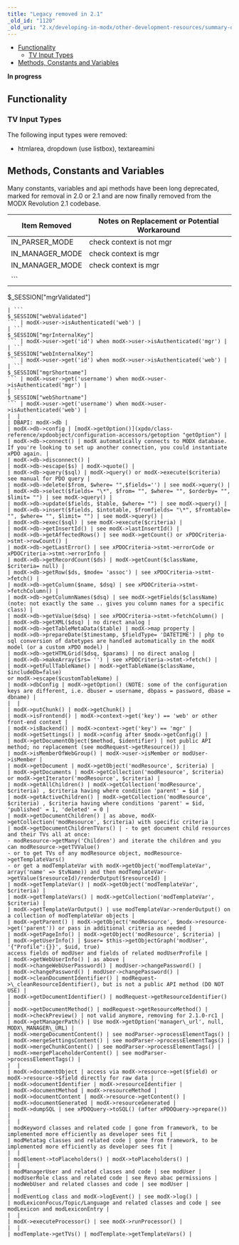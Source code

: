 ```yaml
---
title: "Legacy removed in 2.1"
_old_id: "1120"
_old_uri: "2.x/developing-in-modx/other-development-resources/summary-of-legacy-code-removed-in-2.1"
---
```


- [Functionality](#functionality)
  - [TV Input Types](#tv-input-types)
- [Methods, Constants and Variables](#methods-constants-and-variables)



**In progress**


## Functionality

### TV Input Types

The following input types were removed:

- htmlarea, dropdown (use listbox), textareamini

## Methods, Constants and Variables

Many constants, variables and api methods have been long deprecated, marked for removal in 2.0 or 2.1 and are now finally removed from the MODX Revolution 2.1 codebase.

| Item Removed      | Notes on Replacement or Potential Workaround |
| ----------------- | -------------------------------------------- |
| IN\_PARSER\_MODE  | check context is not mgr                     |
| IN\_MANAGER\_MODE | check context is mgr                         |
| IN\_MANAGER\_MODE | check context is mgr                         |
|                   |
| ```               |
$_SESSION["mgrValidated"]
``` | modX->user->isAuthenticated('mgr') |
| ```
$_SESSION["webValidated"]
``` | modX->user->isAuthenticated('web') |
| ```
$_SESSION["mgrInternalKey"]
``` | modX->user->get('id') when modX->user->isAuthenticated('mgr') |
| ```
$_SESSION["webInternalKey"]
``` | modX->user->get('id') when modX->user->isAuthenticated('web') |
| ```
$_SESSION["mgrShortname"]
``` | modX->user->get('username') when modX->user->isAuthenticated('mgr') |
| ```
$_SESSION["webShortname"]
``` | modX->user->get('username') when modX->user->isAuthenticated('web') |
|  |
| DBAPI: modX->db |
| modX->db->config | [modX->getOption()](xpdo/class-reference/xpdoobject/configuration-accessors/getoption "getOption") |
| modX->db->connect() | modX automatically connects to MODX database. If you're looking to set up another connection, you could instantiate xPDO again. |
| modX->db->disconnect() |
| modX->db->escape($s) | modX->quote() |
| modX->db->query($sql) | modX->query() or modX->execute($criteria) see manual for PDO query |
| modX->db->delete($from, $where= "",$fields='') | see modX->query() |
| modX->db->select($fields= "\*", $from= "", $where= "", $orderby= "", $limit= "") | see modX->query() |
| modX->db->update($fields, $table, $where= "") | see modX->query() |
| modX->db->insert($fields, $intotable, $fromfields= "\*", $fromtable= "", $where= "", $limit= "") | see modX->query() |
| modX->db->exec($sql) | see modX->execute($criteria) |
| modX->db->getInsertId() | see modX->lastInsertId() |
| modX->db->getAffectedRows() | see modX->getCount() or xPDOCriteria->stmt->rowCount() |
| modX->db->getLastError() | see xPDOCriteria->stmt->errorCode or xPDOCriteria->stmt->errorInfo |
| modX->db->getRecordCount($ds) | modX->getCount($className, $criteria= null) |
| modX->db->getRow($ds, $mode= 'assoc') | see xPDOCriteria->stmt->fetch() |
| modX->db->getColumn($name, $dsq) | see xPDOCriteria->stmt->fetchColumn() |
| modX->db->getColumnNames($dsq) | see modX->getFields($className) (note: not exactly the same .. gives you column names for a specific class) |
| modX->db->getValue($dsq) | see xPDOCriteria->stmt->fetchColumn() |
| modX->db->getXML($dsq) | no direct analog |
| modX->db->getTableMetaData($table) | modX->map property |
| modX->db->prepareDate($timestamp, $fieldType= 'DATETIME') | php to sql conversion of datetypes are handled automatically in the modX model (or a custom xPDO model) |
| modX->db->getHTMLGrid($dsq, $params) | no direct analog |
| modX->db->makeArray($rs= '') | see xPDOCriteria->stmt->fetch() |
| modX->getFullTableName() | modX->getTableName($className, $includeDb=false) 
or modX->escape($customTableName) |
| modX->dbConfig | modX->getOption() (NOTE: some of the configuration keys are different, i.e. dbuser = username, dbpass = password, dbase = dbname) |
|  |
| modX->putChunk() | modX->getChunk() |
| modX->isFrontend() | modX->context->get('key') == 'web' or other front-end context |
| modX->isBackend() | modX->context->get('key') == 'mgr' |
| modX->getSettings() | modX->config after $modx->getConfig() |
| modX->getDocumentObject($method, $identifier) | not public API method; no replacement (see modRequest->getResource()) |
| modX->isMemberOfWebGroup() | modX->user->isMember or modUser->isMember |
| modX->getDocument | modX->getObject('modResource', $criteria) |
| modX->getDocuments | modX->getCollection('modResource', $criteria) 
or modX->getIterator('modResource', $criteria) |
| modX->getAllChildren() | modX->getCollection('modResource', $criteria) , $criteria having where condition 'parent' = $id |
| modX->getActiveChildren() | modX->getCollection('modResource', $criteria) , $criteria having where conditions 'parent' = $id, 'published' = 1, 'deleted' = 0 |
| modX->getDocumentChildren() | as above, modX->getCollection('modResource', $criteria) with specific criteria |
| modX->getDocumentChildrenTVars() | - to get document child resources and their TVs all at once:
- modResource->getMany('Children') and iterate the children and you can modResource->getTVValue()
- or to get TVs of any modResource object, modResource->getTemplateVars()
- or get a modTemplateVar with modX->getObject('modTemplateVar', array('name' => $tvName)) and then modTemplateVar->getValue($resourceId)/renderOutput($resourceId) |
| modX->getTemplateVar() | modX->getObject('modTemplateVar', $criteria) |
| modX->getTemplateVars() | modX->getCollection('modTemplateVar', $criteria) |
| modX->getTemplateVarOutput() | use modTemplateVar->renderOutput() on a collection of modTemplateVar objects |
| modX->getParent() | modX->getObject('modResource', $modx->resource->get('parent')) or pass in additional criteria as needed |
| modX->getPageInfo() | modX->getObject('modResource', $criteria) |
| modX->getUserInfo() | $user= $this->getObjectGraph('modUser', '{"Profile":{}}', $uid, true) 
access fields of modUser and fields of related modUserProfile |
| modX->getWebUserInfo() | as above |
| modX->changeWebUserPassword() | modUser->changePassword() |
| modX->changePassword() | modUser->changePassword() |
| modX->cleanDocumentIdentifier() | modRequest->\_cleanResourceIdentifier(), but is not a public API method (DO NOT USE) |
| modX->getDocumentIdentifier() | modRequest->getResourceIdentifier() |
| modX->getDocumentMethod() | modRequest->getResourceMethod() |
| modX->checkPreview() | not valid anymore, removing for 2.1.0-rc1 |
| modX->getManagerPath() | Use modX->getOption('manager\_url', null, MODX\_MANAGER\_URL) |
| modX->mergeDocumentContent() | see modParser->processElementTags() |
| modX->mergeSettingsContent() | see modParser->processElementTags() |
| modX->mergeChunkContent() | see modParser->processElementTags() |
| modX->mergePlaceholderContent() | see modParser->processElementTags() |
|  |
| modX->documentObject | access via modX->resource->get($field) or modX->resource->$field directly for raw data |
| modX->documentIdentifier | modX->resourceIdentifier |
| modX->documentMethod | modX->resourceMethod |
| modX->documentContent | modX->resource->getContent() |
| modX->documentGenerated | modX->resourceGenerated |
| modX->dumpSQL | see xPDOQuery->toSQL() (after xPDOQuery->prepare()) |
|  |
| modKeyword classes and related code | gone from framework, to be implemented more efficiently as developer sees fit |
| modMetatag classes and related code | gone from framework, to be implemented more efficiently as developer sees fit |
|  |
| modElement->toPlaceholders() | modX->toPlaceholders() |
|  |
| modManagerUser and related classes and code | see modUser |
| modUserRole class and related code | see Revo abac permissions |
| modWebUser and related classes and code | see modUser |
|  |
| modEventLog class and modX->logEvent() | see modX->log() |
| modLexiconFocus/Topic/Language and related classes and code | see modLexicon and modLexiconEntry |
|  |
| modX->executeProcessor() | see modX->runProcessor() |
|  |
| modTemplate->getTVs() | modTemplate->getTemplateVars() |
